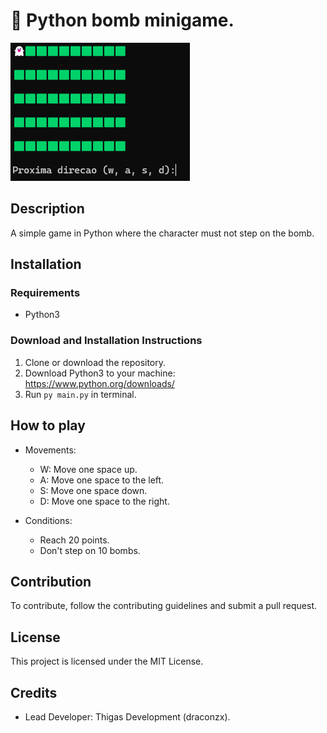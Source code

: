 # 🚩 Python bomb minigame.

![preview](.github/preview.png)

## Description
A simple game in Python where the character must not step on the bomb.

## Installation
### Requirements
- Python3
### Download and Installation Instructions
1. Clone or download the repository.
2. Download Python3 to your machine: https://www.python.org/downloads/
3. Run `py main.py` in terminal.

## How to play
- Movements:
    - W: Move one space up.
    - A: Move one space to the left.
    - S: Move one space down.
    - D: Move one space to the right.

- Conditions:
    - Reach 20 points.
    - Don't step on 10 bombs.

## Contribution
To contribute, follow the contributing guidelines and submit a pull request.

## License
This project is licensed under the MIT License.

## Credits
- Lead Developer: Thigas Development (draconzx).